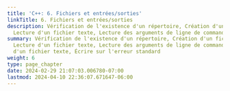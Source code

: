 ```yaml
---
title: 'C++: 6. Fichiers et entrées/sorties'
linkTitle: 6. Fichiers et entrées/sorties
description: Vérification de l'existence d'un répertoire, Création d'un fichier temporaire,
  Lecture d'un fichier texte, Lecture des arguments de ligne de commande,…
summary: Vérification de l'existence d'un répertoire, Création d'un fichier temporaire,
  Lecture d'un fichier texte, Lecture des arguments de ligne de commande, Rédaction
  d'un fichier texte, Écrire sur l'erreur standard
weight: 6
type: page_chapter
date: 2024-02-29 21:07:03.006780-07:00
lastmod: 2024-04-10 22:36:07.671647-06:00
---
```

